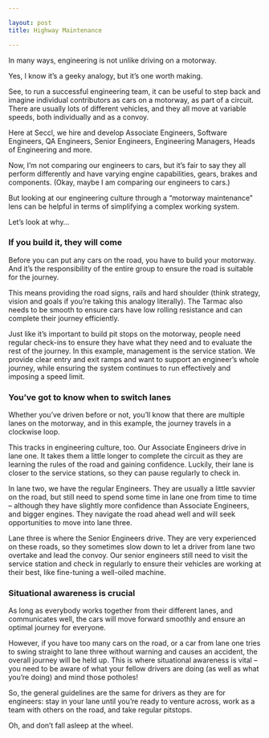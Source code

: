 ```yaml
---

layout: post
title: Highway Maintenance

---
```


In many ways, engineering is not unlike driving on a motorway.

Yes, I know it’s a geeky analogy, but it’s one worth making.

See, to run a successful engineering team, it can be useful to step back and imagine individual contributors as cars on a motorway, as part of a circuit. There are usually lots of different vehicles, and they all move at variable speeds, both individually and as a convoy.

Here at Seccl, we hire and develop Associate Engineers, Software Engineers, QA Engineers, Senior Engineers, Engineering Managers, Heads of Engineering and more.

Now, I’m not comparing our engineers to cars, but it’s fair to say they all perform differently and have varying engine capabilities, gears, brakes and components. (Okay, maybe I am comparing our engineers to cars.)


But looking at our engineering culture through a “motorway maintenance" lens can be helpful in terms of simplifying a complex working system.

Let’s look at why…

### If you build it, they will come

Before you can put any cars on the road, you have to build your motorway. And it’s the responsibility of the entire group to ensure the road is suitable for the journey.

This means providing the road signs, rails and hard shoulder (think strategy, vision and goals if you’re taking this analogy literally). The Tarmac also needs to be smooth to ensure cars have low rolling resistance and can complete their journey efficiently.

Just like it’s important to build pit stops on the motorway, people need regular check-ins to ensure they have what they need and to evaluate the rest of the journey. In this example, management is the service station. We provide clear entry and exit ramps and want to support an engineer’s whole journey, while ensuring the system continues to run effectively and imposing a speed limit.

### You’ve got to know when to switch lanes

Whether you’ve driven before or not, you’ll know that there are multiple lanes on the motorway, and in this example, the journey travels in a clockwise loop.

This tracks in engineering culture, too. Our Associate Engineers drive in lane one. It takes them a little longer to complete the circuit as they are learning the rules of the road and gaining confidence. Luckily, their lane is closer to the service stations, so they can pause regularly to check in.

In lane two, we have the regular Engineers. They are usually a little savvier on the road, but still need to spend some time in lane one from time to time – although they have slightly more confidence than Associate Engineers, and bigger engines. They navigate the road ahead well and will seek opportunities to move into lane three.

Lane three is where the Senior Engineers drive. They are very experienced on these roads, so they sometimes slow down to let a driver from lane two overtake and lead the convoy. Our senior engineers still need to visit the service station and check in regularly to ensure their vehicles are working at their best, like fine-tuning a well-oiled machine.

### Situational awareness is crucial

As long as everybody works together from their different lanes, and communicates well, the cars will move forward smoothly and ensure an optimal journey for everyone.

However, if you have too many cars on the road, or a car from lane one tries to swing straight to lane three without warning and causes an accident, the overall journey will be held up. This is where situational awareness is vital – you need to be aware of what your fellow drivers are doing (as well as what you’re doing) and mind those potholes!

So, the general guidelines are the same for drivers as they are for engineers: stay in your lane until you’re ready to venture across, work as a team with others on the road, and take regular pitstops.

Oh, and don’t fall asleep at the wheel.
